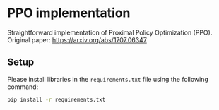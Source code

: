 # PPO implementation

Straightforward implementation of Proximal Policy Optimization (PPO). Original paper: https://arxiv.org/abs/1707.06347

## Setup

Please install libraries in the `requirements.txt` file using the following command:

```bash
pip install -r requirements.txt
```
